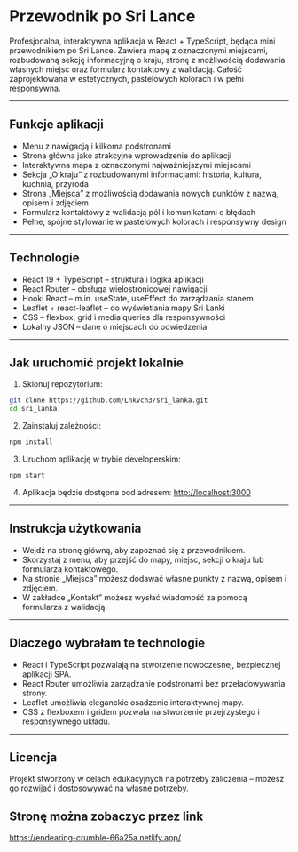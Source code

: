 # Przewodnik po Sri Lance

Profesjonalna, interaktywna aplikacja w React + TypeScript, będąca mini przewodnikiem po Sri Lance. Zawiera mapę z oznaczonymi miejscami, rozbudowaną sekcję informacyjną o kraju, stronę z możliwością dodawania własnych miejsc oraz formularz kontaktowy z walidacją. Całość zaprojektowana w estetycznych, pastelowych kolorach i w pełni responsywna.

---

## Funkcje aplikacji

- Menu z nawigacją i kilkoma podstronami  
- Strona główna jako atrakcyjne wprowadzenie do aplikacji  
- Interaktywna mapa z oznaczonymi najważniejszymi miejscami  
- Sekcja „O kraju” z rozbudowanymi informacjami: historia, kultura, kuchnia, przyroda  
- Strona „Miejsca” z możliwością dodawania nowych punktów z nazwą, opisem i zdjęciem  
- Formularz kontaktowy z walidacją pól i komunikatami o błędach  
- Pełne, spójne stylowanie w pastelowych kolorach i responsywny design

---

## Technologie

- React 19 + TypeScript – struktura i logika aplikacji
- React Router – obsługa wielostronicowej nawigacji
- Hooki React – m.in. useState, useEffect do zarządzania stanem
- Leaflet + react-leaflet – do wyświetlania mapy Sri Lanki
- CSS – flexbox, grid i media queries dla responsywności
- Lokalny JSON – dane o miejscach do odwiedzenia

---

## Jak uruchomić projekt lokalnie

1. Sklonuj repozytorium:
```bash
git clone https://github.com/Lnkvch3/sri_lanka.git
cd sri_lanka
```

2. Zainstaluj zależności:
```bash
npm install
```

3. Uruchom aplikację w trybie developerskim:
```bash
npm start
```

4. Aplikacja będzie dostępna pod adresem: [http://localhost:3000](http://localhost:3000)

---
## Instrukcja użytkowania

- Wejdź na stronę główną, aby zapoznać się z przewodnikiem.
- Skorzystaj z menu, aby przejść do mapy, miejsc, sekcji o kraju lub formularza kontaktowego.
- Na stronie „Miejsca” możesz dodawać własne punkty z nazwą, opisem i zdjęciem.
- W zakładce „Kontakt” możesz wysłać wiadomość za pomocą formularza z walidacją.

---

## Dlaczego wybrałam te technologie

- React i TypeScript pozwalają na stworzenie nowoczesnej, bezpiecznej aplikacji SPA.
- React Router umożliwia zarządzanie podstronami bez przeładowywania strony.
- Leaflet umożliwia eleganckie osadzenie interaktywnej mapy.
- CSS z flexboxem i gridem pozwala na stworzenie przejrzystego i responsywnego układu.

---

## Licencja

Projekt stworzony w celach edukacyjnych na potrzeby zaliczenia – możesz go rozwijać i dostosowywać na własne potrzeby.



## Stronę można zobaczyc przez link 
https://endearing-crumble-66a25a.netlify.app/